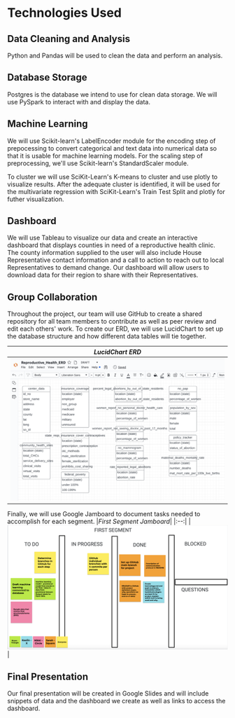 # Technologies Used
## Data Cleaning and Analysis
Python and Pandas will be used to clean the data and perform an analysis. 

## Database Storage
Postgres is the database we intend to use for clean data storage. We will use PySpark to interact with and display the data.

## Machine Learning
We will use Scikit-learn's LabelEncoder module for the encoding step of prepocessing to convert categorical and text data into numerical data so that it is usable for machine learning models. For the scaling step of preprocessing, we'll use Scikit-learn's StandardScaler module.

To cluster we will use SciKit-Learn's K-means to cluster and use plotly to visualize results. After the adequate cluster is identified, it will be used for the multivariate regression 
with SciKit-Learn's Train Test Split and plotly for futher visualization.

## Dashboard
We will use Tableau to visualize our data and create an interactive dashboard that displays counties in need of a reproductive health clinic. The county information supplied to the user will also include House Representative contact information and a call to action to reach out to local Representatives to demand change. Our dashboard will allow users to download data for their region to share with their Representatives.

## Group Collaboration
Throughout the project, our team will use GitHub to create a shared repository for all team members to contribute as well as peer review and edit each others' work. To create our ERD, we will use LucidChart to set up the database structure and how different data tables will tie together. 

|*LucidChart ERD*|
|:--:|
|![ERD](image/../Resources/images/lucidchart.png)|


Finally, we will use Google Jamboard to document tasks needed to accomplish for each segment. 
|*First Segment Jamboard*|
|:--:|
|![jamboard](image/../Resources/images/first_seg_jam.png)|



## Final Presentation
Our final presentation will be created in Google Slides and will include snippets of data and the dashboard we create as well as links to access the dashboard. 